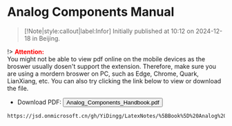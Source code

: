 # Analog Components Manual

> [!Note|style:callout|label:Infor]
Initially published at 10:12 on 2024-12-18 in Beijing.

!> **<span style='color:red'>Attention:</span>**<br>
You might not be able to view pdf online on the mobile devices as the broswer usually dosen't support the extension. Therefore, make sure you are using a mordern broswer on PC, such as Edge, Chrome, Quark, LianXiang, etc. You can also try clicking the link below to view or download the file.



- Download PDF: 
<button onclick="window.open('https://jsd.onmicrosoft.cn/gh/YiDingg/LatexNotes/[Notes]LinearAlgebra1/notes/LinearAlgebra1Notes.pdf')" type="button">Analog_Components_Handbook.pdf</button>

```pdf
https://jsd.onmicrosoft.cn/gh/YiDingg/LatexNotes/%5BBook%5D%20Analog%20Components%20Handbook/Analog_Components_Handbook.pdf
```